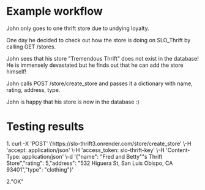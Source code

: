 # Example workflow
John only goes to one thrift store due to undying loyalty. 

One day he decided to check out how the store is doing on SLO_Thrift by calling GET /stores.

John sees that his store "Tremendous Thrift" does not exist in the database! He is immensely devastated but he finds out that he can add the store himself! 

John calls POST /store/create_store and passes it a dictionary with name, rating, address, type. 

John is happy that his store is now in the database :)

# Testing results
<Repeated for each step of the workflow>
1. curl -X 'POST' \'https://slo-thrift3.onrender.com/store/create_store' \-H 'accept: application/json' \-H 'access_token: slo-thrift-key' \-H 'Content-Type: application/json' \-d 
	'{"name": "Fred and Betty'''s Thrift Store","rating": 5,"address": "532 Higuera St, San Luis Obispo, CA 93401","type": "clothing"}'
 
2."OK"
